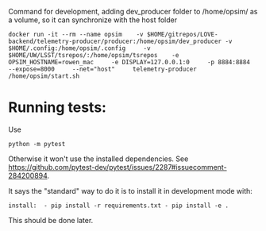 Command for development, adding dev_producer folder to /home/opsim/ as a volume, so it can synchronize with the host folder

`
docker run -it --rm --name opsim    -v $HOME/gitrepos/LOVE-backend/telemetry-producer/producer:/home/opsim/dev_producer -v $HOME/.config:/home/opsim/.config     -v $HOME/UW/LSST/tsrepos/:/home/opsim/tsrepos    -e OPSIM_HOSTNAME=rowen_mac     -e DISPLAY=127.0.0.1:0     -p 8884:8884     --expose=8000     --net="host"     telemetry-producer     /home/opsim/start.sh
`


# Running tests:
Use

`python -m pytest`

Otherwise it won't use the installed dependencies. See https://github.com/pytest-dev/pytest/issues/2287#issuecomment-284200894.

It says the "standard" way to do it is to install it in development mode with: 

`
install: 
    - pip install -r requirements.txt
    - pip install -e .
`

This should be done later.